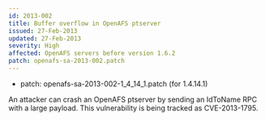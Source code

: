 ```yaml
---
id: 2013-002
title: Buffer overflow in OpenAFS ptserver
issued: 27-Feb-2013
updated: 27-Feb-2013
severity: High
affected: OpenAFS servers before version 1.6.2
patch: openafs-sa-2013-002.patch
---
```


* patch: openafs-sa-2013-002-1_4_14_1.patch (for 1.4.14.1)

An attacker can crash an OpenAFS ptserver by sending an IdToName RPC
with a large payload. This vulnerability is being tracked as
CVE-2013-1795.


